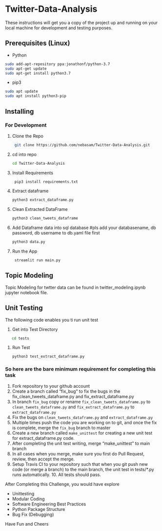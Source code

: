 # Twitter-Data-Analysis

These instructions will get you a copy of the project up and running on your local machine for development and testing purposes.

## Prerequisites (Linux)
- Python

```bash
sudo add-apt-repository ppa:jonathonf/python-3.7
sudo apt-get update
sudo apt-get install python3.7
```

- pip3

```bash
sudo apt update
sudo apt install python3-pip
```



## Installing

### For Development

1. Clone the Repo
   ```bash
    git clone https://github.com/nebasam/Twitter-Data-Analysis.git
   ```
1. cd into repo
   ```bash
   cd Twitter-Data-Analysis
   ```
1. Install Requirements
   ```bash
    pip3 install requirements.txt
   ```
1. Extract dataframe
   ```bash
   python3 extract_dataframe.py
   ```
1. Clean Extracted DataFrame
   ```bash
   python3 clean_tweets_dataframe
   ```
1. Add Dataframe data into sql database  #pls add your databasename, db password, db username to db.yaml file first
   ```bash
   python3 data.py
   ```
3. Run the App
   ```bash
    streamlit run main.py


## Topic Modeling


Topic Modeling for twtter data can be found in twitter_modeling.ipynb jupyter notebook file.


## Unit Testing

The following code enables you ti run unit test

1. Get into Test Directory
```bash
   cd tests
   ```
1. Run Test
   ```bash
   python3 test_extract_dataframe.py
   ```

### So here are the bare minimum requirement for completing this task

1. Fork repository to your github account
2. Create a branch called “fix_bug” to fix the bugs in the fix_clean_tweets_dataframe.py and fix_extract_dataframe.py 
3. In branch `fix_bug` copy or rename `fix_clean_tweets_dataframe.py` to `clean_tweets_dataframe.py` and `fix_extract_dataframe.py`  to `extract_dataframe.py` 
4. Fix the bugs on `clean_tweets_dataframe.py` and `extract_dataframe.py` 
5. Multiple times push the code you are working on to git, and once the fix is complete, merge the `fix_bug` branch to master
6. Create a new branch called `make_unittest` for creating a new unit test for extract_dataframe.py code.
7. After completing the unit test writing, merge  “make_unittest”  to main branch
8. In all cases when you merge, make sure you first do Pull Request, review, then accept the merge.
9. Setup Travis CI to your repository such that when you git push new code (or merge a branch) to the main branch, the unit test in tests/*.py runs automatically. 10. All tests should pass.

After Completing this Challenge, you would have explore  

- Unittesting
- Modular Coding
- Software Engineering Best Practices
- Python Package Structure
- Bug Fix (Debugging)

Have Fun and Cheers
